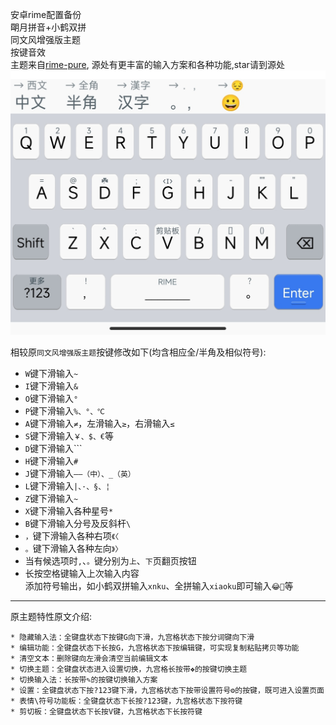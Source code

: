 安卓rime配置备份  
朙月拼音+小鹤双拼  
同文风增强版主题  
按键音效  
主题来自[rime-pure](https://github.com/SivanLaai/rime-pure), 源处有更丰富的输入方案和各种功能,star请到源处   
![ios](https://raw.githubusercontent.com/Jacobax/rime4android-config/main/iOS%E7%9A%AE%E8%82%A4.jpg)

相较原`同文风增强版主题`按键修改如下(均含相应全/半角及相似符号):
* `W`键下滑输入`~`
* `I`键下滑输入`&`
* `O`键下滑输入`°`
* `P`键下滑输入`%、°、℃`
* `A`键下滑输入`≠`，左滑输入`≥`，右滑输入`≤`
* `S`键下滑输入`￥、$、€`等
* `D`键下滑输入`\``
* `H`键下滑输入`#`
* `J`键下滑输入`——（中）、_（英）`
* `L`键下滑输入`|、·、§、¦`
* `Z`键下滑输入`~`
* `X`键下滑输入各种星号`*`
* `B`键下滑输入分号及反斜杆`\`
* `，`键下滑输入各种右项`《〈`
* `。`键下滑输入各种左向`》〉`  
* 当有候选项时`,`、`。`键分别为`上`、`下`页翻页按钮  
* 长按空格键输入上次输入内容  
添加符号输出，如小鹤双拼输入`xnku`、全拼输入`xiaoku`即可输入`😂🤣`等
---
原主题特性原文介绍:
```
* 隐藏输入法：全键盘状态下按键G向下滑，九宫格状态下按分词键向下滑
* 编辑功能：全键盘状态下长按G，九宫格状态下按编辑键，可实现复制粘贴拷贝等功能
* 清空文本：删除键向左滑会清空当前编辑文本
* 切换主题：全键盘状态进入设置切换，九宫格长按带❖的按键切换主题
* 切换输入法：长按带✎的按键切换输入方案
* 设置：全键盘状态下按?123键下滑，九宫格状态下按带设置符号⚙的按键，既可进入设置页面
* 表情\符号功能板：全键盘状态下长按?123键，九宫格状态下按符键
* 剪切板：全键盘状态下长按V键，九宫格状态下长按符键
```
